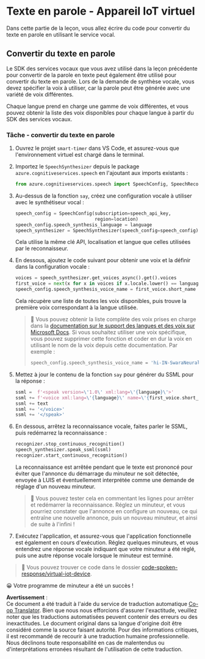 <!--
CO_OP_TRANSLATOR_METADATA:
{
  "original_hash": "7966848a1f870e4c42edb4db67b13c57",
  "translation_date": "2025-08-25T00:16:00+00:00",
  "source_file": "6-consumer/lessons/3-spoken-feedback/virtual-device-text-to-speech.md",
  "language_code": "fr"
}
-->
# Texte en parole - Appareil IoT virtuel

Dans cette partie de la leçon, vous allez écrire du code pour convertir du texte en parole en utilisant le service vocal.

## Convertir du texte en parole

Le SDK des services vocaux que vous avez utilisé dans la leçon précédente pour convertir de la parole en texte peut également être utilisé pour convertir du texte en parole. Lors de la demande de synthèse vocale, vous devez spécifier la voix à utiliser, car la parole peut être générée avec une variété de voix différentes.

Chaque langue prend en charge une gamme de voix différentes, et vous pouvez obtenir la liste des voix disponibles pour chaque langue à partir du SDK des services vocaux.

### Tâche - convertir du texte en parole

1. Ouvrez le projet `smart-timer` dans VS Code, et assurez-vous que l'environnement virtuel est chargé dans le terminal.

1. Importez le `SpeechSynthesizer` depuis le package `azure.cognitiveservices.speech` en l'ajoutant aux imports existants :

    ```python
    from azure.cognitiveservices.speech import SpeechConfig, SpeechRecognizer, SpeechSynthesizer
    ```

1. Au-dessus de la fonction `say`, créez une configuration vocale à utiliser avec le synthétiseur vocal :

    ```python
    speech_config = SpeechConfig(subscription=speech_api_key,
                                 region=location)
    speech_config.speech_synthesis_language = language
    speech_synthesizer = SpeechSynthesizer(speech_config=speech_config)
    ```

    Cela utilise la même clé API, localisation et langue que celles utilisées par le reconnaisseur.

1. En dessous, ajoutez le code suivant pour obtenir une voix et la définir dans la configuration vocale :

    ```python
    voices = speech_synthesizer.get_voices_async().get().voices
    first_voice = next(x for x in voices if x.locale.lower() == language.lower())
    speech_config.speech_synthesis_voice_name = first_voice.short_name
    ```

    Cela récupère une liste de toutes les voix disponibles, puis trouve la première voix correspondant à la langue utilisée.

    > 💁 Vous pouvez obtenir la liste complète des voix prises en charge dans la [documentation sur le support des langues et des voix sur Microsoft Docs](https://docs.microsoft.com/azure/cognitive-services/speech-service/language-support?WT.mc_id=academic-17441-jabenn#text-to-speech). Si vous souhaitez utiliser une voix spécifique, vous pouvez supprimer cette fonction et coder en dur la voix en utilisant le nom de la voix depuis cette documentation. Par exemple :
    >
    > ```python
    > speech_config.speech_synthesis_voice_name = 'hi-IN-SwaraNeural'
    > ```

1. Mettez à jour le contenu de la fonction `say` pour générer du SSML pour la réponse :

    ```python
    ssml =  f'<speak version=\'1.0\' xml:lang=\'{language}\'>'
    ssml += f'<voice xml:lang=\'{language}\' name=\'{first_voice.short_name}\'>'
    ssml += text
    ssml += '</voice>'
    ssml += '</speak>'
    ```

1. En dessous, arrêtez la reconnaissance vocale, faites parler le SSML, puis redémarrez la reconnaissance :

    ```python
    recognizer.stop_continuous_recognition()
    speech_synthesizer.speak_ssml(ssml)
    recognizer.start_continuous_recognition()
    ```

    La reconnaissance est arrêtée pendant que le texte est prononcé pour éviter que l'annonce du démarrage du minuteur ne soit détectée, envoyée à LUIS et éventuellement interprétée comme une demande de réglage d'un nouveau minuteur.

    > 💁 Vous pouvez tester cela en commentant les lignes pour arrêter et redémarrer la reconnaissance. Réglez un minuteur, et vous pourriez constater que l'annonce en configure un nouveau, ce qui entraîne une nouvelle annonce, puis un nouveau minuteur, et ainsi de suite à l'infini !

1. Exécutez l'application, et assurez-vous que l'application fonctionnelle est également en cours d'exécution. Réglez quelques minuteurs, et vous entendrez une réponse vocale indiquant que votre minuteur a été réglé, puis une autre réponse vocale lorsque le minuteur est terminé.

> 💁 Vous pouvez trouver ce code dans le dossier [code-spoken-response/virtual-iot-device](../../../../../6-consumer/lessons/3-spoken-feedback/code-spoken-response/virtual-iot-device).

😀 Votre programme de minuteur a été un succès !

**Avertissement** :  
Ce document a été traduit à l'aide du service de traduction automatique [Co-op Translator](https://github.com/Azure/co-op-translator). Bien que nous nous efforcions d'assurer l'exactitude, veuillez noter que les traductions automatisées peuvent contenir des erreurs ou des inexactitudes. Le document original dans sa langue d'origine doit être considéré comme la source faisant autorité. Pour des informations critiques, il est recommandé de recourir à une traduction humaine professionnelle. Nous déclinons toute responsabilité en cas de malentendus ou d'interprétations erronées résultant de l'utilisation de cette traduction.